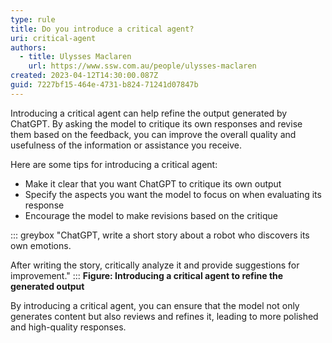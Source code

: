 ```yaml
---
type: rule
title: Do you introduce a critical agent?
uri: critical-agent
authors:
  - title: Ulysses Maclaren
    url: https://www.ssw.com.au/people/ulysses-maclaren
created: 2023-04-12T14:30:00.087Z
guid: 7227bf15-464e-4731-b824-71241d07847b
---
```

Introducing a critical agent can help refine the output generated by ChatGPT. By asking the model to critique its own responses and revise them based on the feedback, you can improve the overall quality and usefulness of the information or assistance you receive.
            
<!--endintro-->
 
Here are some tips for introducing a critical agent:

* Make it clear that you want ChatGPT to critique its own output
* Specify the aspects you want the model to focus on when evaluating its response
* Encourage the model to make revisions based on the critique
 
::: greybox
"ChatGPT, write a short story about a robot who discovers its own emotions. 

After writing the story, critically analyze it and provide suggestions for improvement."
:::
**Figure: Introducing a critical agent to refine the generated output**
 
By introducing a critical agent, you can ensure that the model not only generates content but also reviews and refines it, leading to more polished and high-quality responses.
